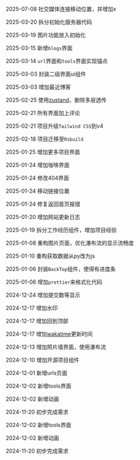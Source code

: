 2025-07-08 社交媒体连接移动位置，并增加x

2025-03-20 拆分初始化服务器代码

2025-03-19 图片功能放入初始化

2025-03-15 新增`blogs`界面

2025-03-14 `url`界面和`tools`界面实现锚点

2025-03-03 封装二级界面ui组件

2025-03-03 增加最近博客

2025-02-25 使用[zustand](https://github.com/pmndrs/zustand)，删除多层透传

2025-02-21 所有界面加上评论

2025-02-21 项目升级`Tailwind CSS`到v4

2025-02-18 项目迁移至`Rsbuild`

2025-01-25 增加更多项目界面

2025-01-24 增加咖啡界面

2025-01-24 修改404界面

2025-01-24 移动链接位置

2025-01-24 修复返回首页报错

2025-01-20 增加网站更新日志

2025-01-19 拆分工作经历组件，增加项目经验

2025-01-08 重构图片页面，优化瀑布流的显示流畅度

2025-01-10 重构获取数据从py改为js

2025-01-06 封装`BackTop`组件，使得有进度条

2025-01-06 增加`prettier`来格式化代码

2024-12-24 增加提交数等显示

2024-12-17 增加水印

2024-12-17 增加回到顶部

2024-12-17 增加[wakatime](https://wakatime.com/)更新时间

2024-12-13 增加照片墙界面，使用瀑布流

2024-12-10 增加开源项目组件

2024-12-01 新增urls页面

2024-12-02 新增tools界面

2024-12-02 新增动画

2024-11-20 初步完成需求

2024-12-02 新增tools界面 

2024-12-02 新增动画

2024-11-20 初步完成需求
